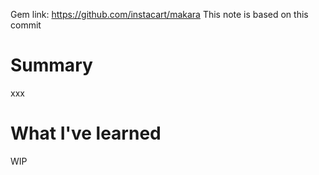 Gem link: https://github.com/instacart/makara
This note is based on this commit 

# Summary

xxx

# What I've learned

WIP
